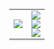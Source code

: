 <table>
  <tr>
    <td><img src="https://github-readme-stats-sigma-five.vercel.app/api?theme=onedark&count_private=true&username=Daligz&show_icons=true"></td>
    <td>
      <img src="https://komarev.com/ghpvc/?username=Daligz&color=orange"><br>
      <img src="https://img.shields.io/twitter/follow/daligz_?color=orange&style=plastic"><br>
      <img src="https://img.shields.io/github/followers/daligz?logo=github&color=orange"><br>
    </td>
  </tr>
</table

